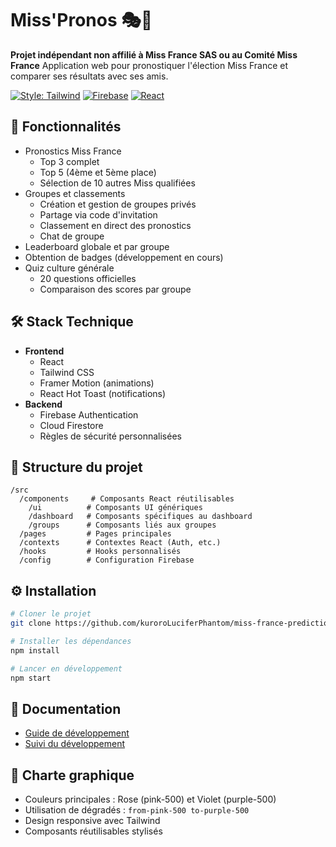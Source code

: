 # Miss'Pronos 🎭👑
**Projet indépendant non affilié à Miss France SAS ou au Comité Miss France**
Application web pour pronostiquer l'élection Miss France et comparer ses résultats avec ses amis.

[![Style: Tailwind](https://img.shields.io/badge/Style-Tailwind-38B2AC?logo=tailwind-css)](https://tailwindcss.com)
[![Firebase](https://img.shields.io/badge/Firebase-039BE5?logo=Firebase&logoColor=white)](https://firebase.google.com)
[![React](https://img.shields.io/badge/React-61DAFB?logo=react&logoColor=black)](https://reactjs.org)

## 📱 Fonctionnalités

- Pronostics Miss France
  - Top 3 complet
  - Top 5 (4ème et 5ème place)
  - Sélection de 10 autres Miss qualifiées
- Groupes et classements
  - Création et gestion de groupes privés
  - Partage via code d'invitation
  - Classement en direct des pronostics
  - Chat de groupe
- Leaderboard globale et par groupe
- Obtention de badges (développement en cours)
- Quiz culture générale
  - 20 questions officielles
  - Comparaison des scores par groupe

## 🛠️ Stack Technique

- **Frontend**
  - React
  - Tailwind CSS
  - Framer Motion (animations)
  - React Hot Toast (notifications)
- **Backend**
  - Firebase Authentication
  - Cloud Firestore
  - Règles de sécurité personnalisées

## 📂 Structure du projet

```
/src
  /components     # Composants React réutilisables
    /ui          # Composants UI génériques
    /dashboard   # Composants spécifiques au dashboard
    /groups      # Composants liés aux groupes
  /pages         # Pages principales
  /contexts      # Contextes React (Auth, etc.)
  /hooks         # Hooks personnalisés
  /config        # Configuration Firebase
```

## ⚙️ Installation

```bash
# Cloner le projet
git clone https://github.com/kuroroLuciferPhantom/miss-france-predictions.git

# Installer les dépendances
npm install

# Lancer en développement
npm start
```

## 📖 Documentation

- [Guide de développement](https://github.com/kuroroLuciferPhantom/miss-france-predictions/issues/2)
- [Suivi du développement](https://github.com/kuroroLuciferPhantom/miss-france-predictions/issues/1)

## 🎨 Charte graphique

- Couleurs principales : Rose (pink-500) et Violet (purple-500)
- Utilisation de dégradés : `from-pink-500 to-purple-500`
- Design responsive avec Tailwind
- Composants réutilisables stylisés
